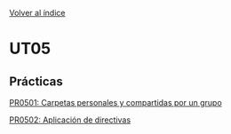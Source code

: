 [Volver al índice](../index.md)

# UT05

## Prácticas

[PR0501: Carpetas personales y compartidas por un grupo](PR0501_Carpetas_personales_y_compartidas_por_un_grupo/PR0501_DCF_README.md)

[PR0502: Aplicación de directivas](PR0502_Aplicacion_de_directivas/PR0502_DCF_README.md)